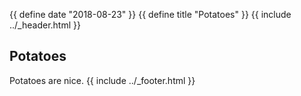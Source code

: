 {{ define date "2018-08-23" }}
{{ define title "Potatoes" }}
{{ include ../_header.html }}

## Potatoes

Potatoes are nice.
{{ include ../_footer.html }}